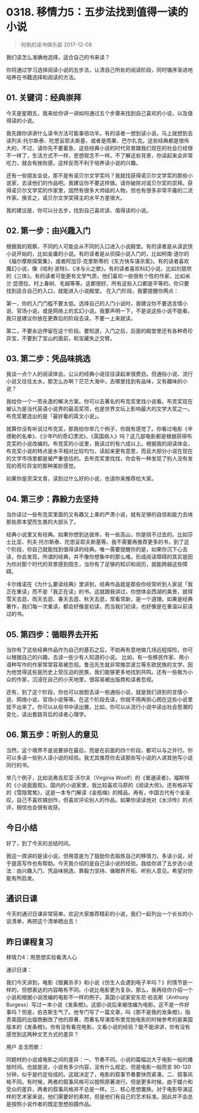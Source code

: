 # 0318. 移情力5：五步法找到值得一读的小说
> 何帆的读书俱乐部
2017-12-08

我们该怎么准确地选择，适合自己的书来读？

你将通过学习选择阅读小说的五步法，认清自己所处的阅读阶段，同时循序渐进地培养在书籍选择和阅读的方法。

## 01. 关键词：经典崇拜

今天是星期五，我来给你讲一讲如何通过五个步骤来找到自己喜欢的小说，以及值得读的小说。

我先跟你讲讲什么读书方法可能事倍功半。有的读者一想到读小说，马上就想到去读列夫·托尔斯泰、陀思妥耶夫斯基，或者是雨果、巴尔扎克。这些经典都是很伟大的，不过，请你先不要着急，这些经典小说的时代背景跟我们现在的社会已经很不一样了，生活方式不一样，思想观念不一样。不了解这些背景，你读起来会非常吃力，就会有挫败感，这样反而不利于培养读小说的兴趣。

还有一些朋友会说，那不是有诺贝尔文学奖吗？我就找获得诺贝尔文学奖的那些小说家，去读他们的作品吧。我建议你不要这样做。请你破除对诺贝尔奖的崇拜。获得诺贝尔文学奖的作家里，固然有很多大师级的人物，但也有很多非常平庸的二流作家。换言之，诺贝尔文学奖得主的水平方差很大。

我的建议是，你可以分五步，找到自己喜欢读、值得读的小说。

## 02. 第一步：由兴趣入门

根据我的观察，不同的人可能会从不同的入口进入小说殿堂。有的读者是从读武侠小说开始的，比如金庸的小说。有的读者是从侦探小说入门的，比如柯南·道尔的《福尔摩斯探案集》，或者阿加莎·克里斯蒂的《东方快车谋杀案》。有的读者喜欢魔幻小说，像《哈利·波特》、《冰与火之歌》。有的读者喜欢科幻小说，比如刘慈欣的《三体》。有的读者可能更有文学气质，他们喜欢一些很有个性的作家，比如米兰·昆德拉、村上春树、毛姆等等。这都很好。所有这些入口都是平等的。你只要找到适合自己的入口，就能进入小说殿堂。
在入门阶段，我要提醒你两点：

第一，你的入门门槛不要太低。选择自己的入门小说时，我建议你不要选言情小说、官场小说，或是网络上的玄幻小说。我要声明一下，不是说这些小说不能看，我只是建议你放在更靠后的阶段去读，不要一上来就读。

第二，不要永远停留在这个阶段。要知道，入门之后，后面的殿堂里还有各种奇珍异宝，不要到了宝山的面前，和宝藏失之交臂。

## 03. 第二步：凭品味挑选

我谈一点个人的阅读体会。公认的经典小说往往读起来很费劲，但通俗小说、流行小说又往往太水，那怎么办啊？茫茫大海中，去哪里找到有品味，又有趣味的小说？

我给你一个一劳永逸的解决方案。你可以去著名的布克奖里找小说看。布克奖现在被认为是当代英语小说界的最高奖项，也是世界文坛上影响最大的文学大奖之一。布克奖要选出的是「最好看的英文小说」。

就算你没有听说过布克奖，那我给你举几个例子，你就有感觉了。你看过电影《辛德勒的名单》、《少年Pi的奇幻漂流》、《英国病人》吗？这几部电影都是根据获得布克奖的小说改编的。布克奖的小说里，我读过的有六成以上。根据我的阅读体会，布克奖小说的特点是水平相对比较均匀，读起来更有意思，而且大部分小说在现在的文学市场里都是被严重低估的。去布克奖里找找，你会有一种发现了别人没有发现的奇珍异宝的那种美妙感觉。

如果你是资深文青，读到过什么好的小说，也请你来推荐给大家。

## 04. 第三步：靠毅力去坚持

当你读过一些布克奖里面的又有趣又上乘的严肃小说，就有足够的自信和能力去啃那些原本望而生畏的大部头了。

经典小说里又有经典。如果你想到达彼岸，有一些高山，你是绕不过去的。比如莎士比亚、列夫·托尔斯泰、陀思妥耶夫斯基等。我不需要再推荐更多的书，到了这个阶段，你自己就能找到值得读的经典。唯一需要提醒你的是，如果你沉下心去读，你会发现，所谓的经典，并不像你想象中的那么难。形成阅读障碍的其实是因为你对那个时代的背景感到陌生，当你有了足够的知识和阅历，就能跨越这些障碍。

卡尔维诺在《为什么要读经典》里讲到，经典作品就是那些你经常听到人家说「我正在重读」而不是「我正在读」的书。这就跟我讲过，你想体会西湖的美景，就得雪天去逛、雨天去逛、春天去逛、秋天去逛，常看常新，是一个道理。如果是经典著作，我们每一次重读，都会好像是初读，而当我们初读，也好像是在重温以前读过的书。

## 05. 第四步：循眼界去开拓

当你有了这些经典作品作为自己的基石之后，不妨再有意地做几场远程探险，你可以根据自己的兴趣，去读一些少有人知道的小说。
比如，有一些移民作家、用小语种写作的作家常常容易被忽视。鲁迅先生就非常推崇波兰等东欧民族的文学，因为他觉得这些是历史上受压迫的民族，我们能够更多地找到共鸣。还有一些极为小众的作家，沉浸在自己的小天地里，很容易被出版商和读者忽视。

还有，到了这个阶段，你也可以放胆去读一些通俗小说，就是我们讲到的言情小说、网络小说、官场小说等等。在这个阶段去读，你就不用再担心困在这些小说里拔不出来了。你可以从俗书中读出雅，比如，你可以从流行小说中读出社会思潮的变化，读出套路背后的读者心理学。

## 06. 第五步：听别人的意见

当然，这个境界不是说要排在最后，而是在前面的四个阶段，都可以与之并行。你可以多读一些别人读小说的经验。我尤其推荐你去读那些写小说的人讲其他写小说同行的书。

举几个例子，比如说弗吉尼亚·沃尔夫（Virginia Woolf）的《普通读者》，福斯特的《小说面面观》。国内的小说家里，我比较喜欢马原的《阅读大师》。还有格非写的《雪隐鹭鸶》，这是一本专门解读《金瓶梅》的精品。再有，中国古代有个金圣叹，自己不喜欢搞创作，但喜欢评论别人的作品。如果你读读他对《水浒传》的点评，相信也会很有收获。

## 今日小结

好了，到了今天的总结时间。

我这一周讲的是读小说，但用意是为了鼓励你去锻炼自己的移情力。多读小说，对于提高写作也有帮助。今天我介绍的是自己读小说的经验。我给你讲了五步选小说法：由兴趣入门、凭品味挑选、靠毅力坚持、循眼界开拓、听别人意见。希望对你能有所启发。

## 通识日课

今天的通识日课非常简单。欢迎大家推荐精彩的小说，我们一起列出一个长长的小说清单，再把这个清单晒出去！

## 昨日课程复习

移情力4：用思想实验看清人心

通识日课：

我们今天讲到，电影《银翼杀手》和小说《仿生人会遇到电子羊吗？》的情节是一样的，但想表达的内容略有不同。小说比电影更为复杂。那么，我再给你介绍一个小说和根据小说改编的电影不一样的例子。英国小说家安东尼·伯吉斯（Anthony Burgess）写过一本小说《发条橙》。这部小说后来被改编为电影。这不是一件好事吗？但是，伯吉斯生气了。他专门写了一篇文章，叫《那不是我的发条橙》，指责美国的出版商删改了他的原著，而著名导演库布里克拍电影的时候参考的是美国版本的《发条橙》。你有没有看完电影，又看小说的经验？能不能讲讲，你有没有感觉到这两种文艺方式的差异？

用户 击戈而歌：

同题材的小说或电影之间的差异：一、节奏不同。小说的篇幅远大于电影一般的播放时间。也就是说，小说有多少内容，没有什么规定。但是电影一般而言 90-120 分钟，似乎是约定俗成的。这就决定了，电影的叙事节奏要快而紧凑。二、叙事风格不同。有时候，两者的叙事风格可以按照原著进行。但是更多时候，由于媒介和受众的差异，两者的叙事风格并不总是一样。三、核心思想置换。对于电影导演这样的艺术家来说，他们需要好的素材，但是他们有自己的艺术标准。因此并不会总是按照小说作者的既定思想拍摄作品。




